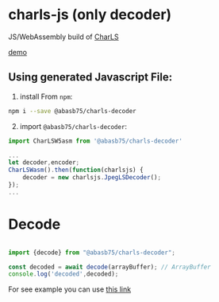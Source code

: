 # charls-js (only decoder)
JS/WebAssembly build of [CharLS](https://github.com/team-charls/charls)

<a href="https://chafey.github.io/charls-js/test/browser/index.html">demo</a>


## Using generated Javascript File:
1. install From `npm`:

```bash
npm i --save @abasb75/charls-decoder
```

2. import `@abasb75/charls-decoder`:

```js
import CharLSW5asm from '@abasb75/charls-decoder'

...
let decoder,encoder;
CharLSWasm().then(function(charlsjs) {
    decoder = new charlsjs.JpegLSDecoder();
});
...

```

# Decode

```javascript

import {decode} from "@abasb75/charls-decoder";

const decoded = await decode(arrayBuffer); // ArrayBuffer
console.log('decoded',decoded);


```

For see example you can use <a href="https://github.com/abasb75/charls-js/blob/master/test/browser/index.html">this link</a>


